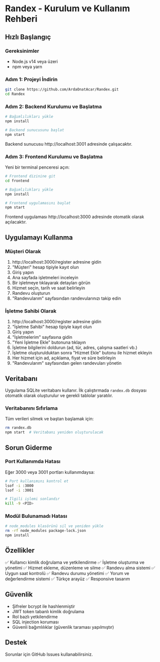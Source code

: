 # Randex - Kurulum ve Kullanım Rehberi

## Hızlı Başlangıç

### Gereksinimler
- Node.js v14 veya üzeri
- npm veya yarn

### Adım 1: Projeyi İndirin
```bash
git clone https://github.com/ArdaOnatAcar/Randex.git
cd Randex
```

### Adım 2: Backend Kurulumu ve Başlatma
```bash
# Bağımlılıkları yükle
npm install

# Backend sunucusunu başlat
npm start
```
Backend sunucusu http://localhost:3001 adresinde çalışacaktır.

### Adım 3: Frontend Kurulumu ve Başlatma
Yeni bir terminal penceresi açın:
```bash
# Frontend dizinine git
cd frontend

# Bağımlılıkları yükle
npm install

# Frontend uygulamasını başlat
npm start
```
Frontend uygulaması http://localhost:3000 adresinde otomatik olarak açılacaktır.

## Uygulamayı Kullanma

### Müşteri Olarak
1. http://localhost:3000/register adresine gidin
2. "Müşteri" hesap tipiyle kayıt olun
3. Giriş yapın
4. Ana sayfada işletmeleri inceleyin
5. Bir işletmeye tıklayarak detayları görün
6. Hizmet seçin, tarih ve saat belirleyin
7. Randevu oluşturun
8. "Randevularım" sayfasından randevularınızı takip edin

### İşletme Sahibi Olarak
1. http://localhost:3000/register adresine gidin
2. "İşletme Sahibi" hesap tipiyle kayıt olun
3. Giriş yapın
4. "İşletmelerim" sayfasına gidin
5. "Yeni İşletme Ekle" butonuna tıklayın
6. İşletme bilgilerini doldurun (ad, tür, adres, çalışma saatleri vb.)
7. İşletme oluşturulduktan sonra "Hizmet Ekle" butonu ile hizmet ekleyin
8. Her hizmet için ad, açıklama, fiyat ve süre belirleyin
9. "Randevularım" sayfasından gelen randevuları yönetin

## Veritabanı

Uygulama SQLite veritabanı kullanır. İlk çalıştırmada `randex.db` dosyası otomatik olarak oluşturulur ve gerekli tablolar yaratılır.

### Veritabanını Sıfırlama
Tüm verileri silmek ve baştan başlamak için:
```bash
rm randex.db
npm start  # Veritabanı yeniden oluşturulacak
```

## Sorun Giderme

### Port Kullanımda Hatası
Eğer 3000 veya 3001 portları kullanımdaysa:
```bash
# Port kullanımını kontrol et
lsof -i :3000
lsof -i :3001

# İlgili işlemi sonlandır
kill -9 <PID>
```

### Modül Bulunamadı Hatası
```bash
# node_modules klasörünü sil ve yeniden yükle
rm -rf node_modules package-lock.json
npm install
```

## Özellikler

✅ Kullanıcı kimlik doğrulama ve yetkilendirme
✅ İşletme oluşturma ve yönetimi
✅ Hizmet ekleme, düzenleme ve silme
✅ Randevu alma sistemi
✅ Uygun saat kontrolü
✅ Randevu durumu yönetimi
✅ Yorum ve değerlendirme sistemi
✅ Türkçe arayüz
✅ Responsive tasarım

## Güvenlik

- Şifreler bcrypt ile hashlenmiştir
- JWT token tabanlı kimlik doğrulama
- Rol bazlı yetkilendirme
- SQL injection koruması
- Güvenli bağımlılıklar (güvenlik taraması yapılmıştır)

## Destek

Sorunlar için GitHub Issues kullanabilirsiniz.
